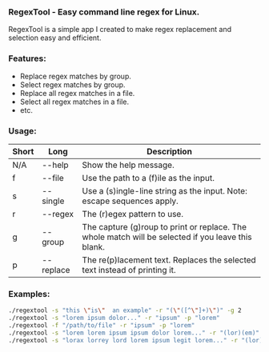 ### RegexTool - Easy command line regex for Linux.
RegexTool is a simple app I created to make regex replacement and selection easy and efficient.


### Features:
- Replace regex matches by group.
- Select regex matches by group.
- Replace all regex matches in a file.
- Select all regex matches in a file.
- etc.


### Usage:
| Short  | Long  | Description  |
| ------------ | ------------ | ------------ |
| N/A  | --help  | Show the help message.  |
| f  | --file  |  Use the path to a (f)ile as the input. |
| s  |  --single | Use a (s)ingle-line string as the input. Note: escape sequences apply.  |
| r  | --regex  |  The (r)egex pattern to use. |
|  g | --group  | The capture (g)roup to print or replace. The whole match will be selected if you leave this blank.  |
| p  | --replace   | The re(p)lacement text. Replaces the selected text instead of printing it. |


### Examples:
```bash
./regextool -s "this \"is\"  an example" -r "(\"([^\"]+)\")" -g 2
./regextool -s "lorem ipsum dolor..." -r "ipsum" -p "lorem"
./regextool -f "/path/to/file" -r "ipsum" -p "lorem"
./regextool -s "lorem lorem ipsum ipsum dolor lorem..." -r "(lor)(em)" -g 2 -p "emit"
./regextool -s "lorax lorrey lord lorem ipsum legit lorem..." -r "(lor)(\S+)" -g 2
```
